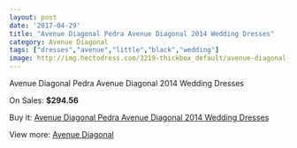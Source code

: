 ```yaml
---
layout: post
date: '2017-04-29'
title: "Avenue Diagonal Pedra Avenue Diagonal 2014 Wedding Dresses"
category: Avenue Diagonal
tags: ["dresses","avenue","little","black","wedding"]
image: http://img.hectodress.com/3219-thickbox_default/avenue-diagonal-pedra-avenue-diagonal-2014-wedding-dresses.jpg
---
```

Avenue Diagonal Pedra Avenue Diagonal 2014 Wedding Dresses

On Sales: **$294.56**
<a href="https://www.hectodress.com/avenue-diagonal/1713-avenue-diagonal-pedra-avenue-diagonal-2014-wedding-dresses.html"><amp-img layout="responsive" width="600" height="600" src="//img.hectodress.com/3219-thickbox_default/avenue-diagonal-pedra-avenue-diagonal-2014-wedding-dresses.jpg" alt="Avenue Diagonal Pedra Avenue Diagonal 2014 Wedding Dresses 0" /></a>
<a href="https://www.hectodress.com/avenue-diagonal/1713-avenue-diagonal-pedra-avenue-diagonal-2014-wedding-dresses.html"><amp-img layout="responsive" width="600" height="600" src="//img.hectodress.com/3221-thickbox_default/avenue-diagonal-pedra-avenue-diagonal-2014-wedding-dresses.jpg" alt="Avenue Diagonal Pedra Avenue Diagonal 2014 Wedding Dresses 1" /></a>
<a href="https://www.hectodress.com/avenue-diagonal/1713-avenue-diagonal-pedra-avenue-diagonal-2014-wedding-dresses.html"><amp-img layout="responsive" width="600" height="600" src="//img.hectodress.com/3220-thickbox_default/avenue-diagonal-pedra-avenue-diagonal-2014-wedding-dresses.jpg" alt="Avenue Diagonal Pedra Avenue Diagonal 2014 Wedding Dresses 2" /></a>

Buy it: [Avenue Diagonal Pedra Avenue Diagonal 2014 Wedding Dresses](https://www.hectodress.com/avenue-diagonal/1713-avenue-diagonal-pedra-avenue-diagonal-2014-wedding-dresses.html "Avenue Diagonal Pedra Avenue Diagonal 2014 Wedding Dresses")

View more: [Avenue Diagonal](https://www.hectodress.com/23-avenue-diagonal "Avenue Diagonal")